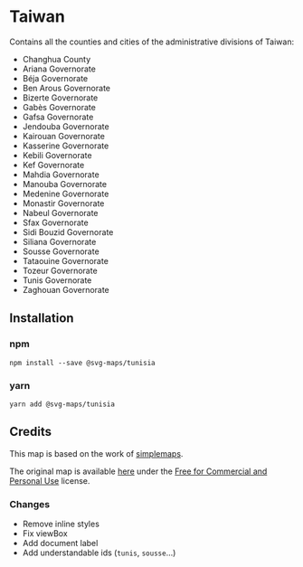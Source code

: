 # Taiwan

Contains all the counties and cities of the administrative divisions of Taiwan:
* Changhua County
* Ariana Governorate
* Béja Governorate
* Ben Arous	Governorate
* Bizerte Governorate
* Gabès	Governorate
* Gafsa	Governorate
* Jendouba Governorate
* Kairouan Governorate
* Kasserine	Governorate
* Kebili Governorate
* Kef Governorate
* Mahdia Governorate
* Manouba Governorate
* Medenine Governorate
* Monastir Governorate
* Nabeul Governorate
* Sfax Governorate
* Sidi Bouzid Governorate
* Siliana Governorate
* Sousse Governorate
* Tataouine Governorate
* Tozeur Governorate
* Tunis	Governorate
* Zaghouan Governorate
## Installation

### npm

`npm install --save @svg-maps/tunisia`

### yarn

`yarn add @svg-maps/tunisia`

## Credits

This map is based on the work of [simplemaps](https://simplemaps.com).

The original map is available [here](https://simplemaps.com/resources/svg-tn) under the [Free for Commercial and Personal Use](https://simplemaps.com/resources/svg-license) license.

### Changes

* Remove inline styles
* Fix viewBox
* Add document label
* Add understandable ids (`tunis`, `sousse`...)
